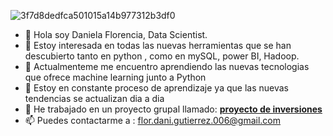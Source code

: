 ![3f7d8dedfca501015a14b977312b3df0](https://github.com/38215290/38215290/assets/127343400/572f7b4c-40b4-40c0-90ea-3877815f308f)
- 👋 Hola soy Daniela Florencia, Data Scientist.
- 👀 Estoy interesada en todas las nuevas herramientas que se han descubierto tanto en python , como en mySQL, power BI, Hadoop.
- 🌱 Actualmenteme me encuentro  aprendiendo las nuevas tecnologias que ofrece machine learning junto a Python
- 💞️ Estoy en constante proceso de aprendizaje ya que las nuevas tendencias se actualizan dia a dia
- 👯 He trabajado en un proyecto grupal llamado: **[proyecto de inversiones](https://github.com/Datalogia/ProyectoG_12/blob/main/README.mds)**
- 📫 Puedes contactarme a : flor.dani.gutierrez.006@gmail.com
<!---
38215290/38215290 is a ✨ special ✨ repository because its `README.md` (this file) appears on your GitHub profile.
You can click the Preview link to take a look at your changes.
--->
